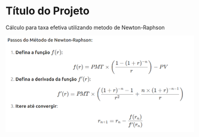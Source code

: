 
# Título do Projeto

Cálculo para taxa efetiva utilizando metodo de Newton-Raphson

![img.png](img.png)